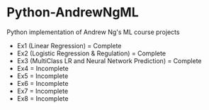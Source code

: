 # Python-AndrewNgML
Python implementation of Andrew Ng's ML course projects
 - Ex1 (Linear Regression) = Complete
 - Ex2 (Logistic Regression & Regulation) = Complete
 - Ex3 (MultiClass LR and Neural Network Prediction) = Complete
 - Ex4 = Incomplete
 - Ex5 = Incomplete
 - Ex6 = Incomplete
 - Ex7 = Incomplete
 - Ex8 = Incomplete
